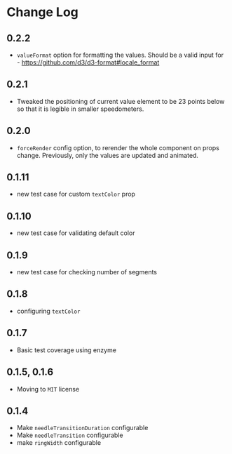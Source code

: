 # Change Log

## 0.2.2
- `valueFormat` option for formatting the values. Should be a valid input for - https://github.com/d3/d3-format#locale_format

## 0.2.1
- Tweaked the positioning of current value element to be 23 points below so that it is legible in smaller speedometers.

## 0.2.0
- `forceRender` config option, to rerender the whole component on props change. Previously, only the values are updated and animated.

## 0.1.11
- new test case for custom `textColor` prop

## 0.1.10
- new test case for validating default color

## 0.1.9
- new test case for checking number of segments

## 0.1.8
- configuring `textColor`

## 0.1.7
- Basic test coverage using enzyme

## 0.1.5, 0.1.6

- Moving to `MIT` license

## 0.1.4

- Make `needleTransitionDuration` configurable
- Make `needleTransition` configurable
- make `ringWidth` configurable